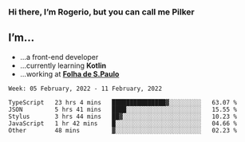 ### Hi there, I’m Rogerio, but you can call me Pilker

## I’m…
- …a front-end developer
- …currently learning **Kotlin**
- …working at [**Folha de S.Paulo**](https://www.folha.com.br/)

<!--START_SECTION:waka-->
```text
Week: 05 February, 2022 - 11 February, 2022

TypeScript   23 hrs 4 mins   ███████████████▓░░░░░░░░░   63.07 % 
JSON         5 hrs 41 mins   ████░░░░░░░░░░░░░░░░░░░░░   15.55 % 
Stylus       3 hrs 44 mins   ██▓░░░░░░░░░░░░░░░░░░░░░░   10.23 % 
JavaScript   1 hr 42 mins    █░░░░░░░░░░░░░░░░░░░░░░░░   04.66 % 
Other        48 mins         ▓░░░░░░░░░░░░░░░░░░░░░░░░   02.23 % 
```
<!--END_SECTION:waka-->
